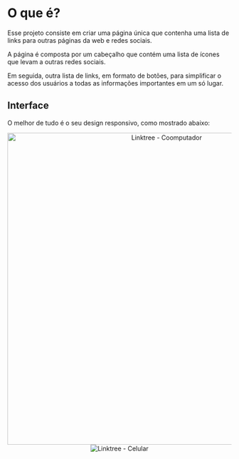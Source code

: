 # O que é?

Esse projeto consiste em criar uma página única que contenha uma lista de links para outras páginas da web e redes sociais. 

A página é composta por um cabeçalho que contém uma lista de ícones que levam a outras redes sociais. 

Em seguida, outra lista de links, em formato de botões, para simplificar o acesso dos usuários a todas as informações importantes em um só lugar.

## Interface

O melhor de tudo é o seu design responsivo, como mostrado abaixo:

<div align="center">

<img src="https://user-images.githubusercontent.com/131506243/234349708-454edc0a-1a6c-4e38-9d7a-9a3a810c81d1.png" alt="Linktree - Coomputador" width="700">

</div>

<div align="center">

<img src="https://user-images.githubusercontent.com/131506243/234350887-a520e667-31c5-4935-8555-02c3e3ec5fd0.png" alt="Linktree - Celular">

</div>
